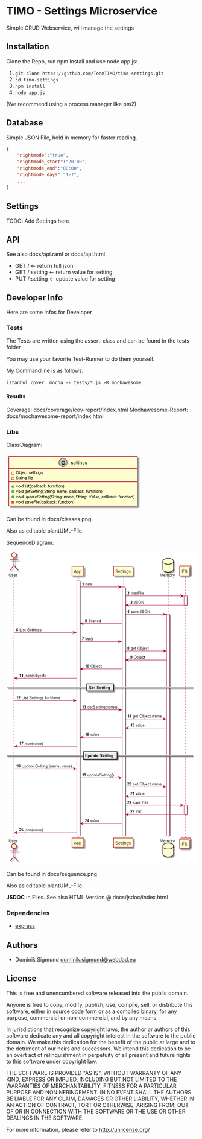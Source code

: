 # TIMO - Settings Microservice

Simple CRUD Webservice, will manage the settings

## Installation

Clone the Repo, run npm install and use node app.js:

1. `git clone https://github.com/TeamTIMO/timo-settings.git`
2. `cd timo-settings`
3. `npm install`
4. `node app.js`

(We recommend using a process manager like pm2)

## Database

Simple JSON File, hold in memory for faster reading.

```json
{
	"nightmode":"true",
	"nightmode_start":"20:00",
	"nightmode_end":"08:00",
	"nightmode_days":"1-7",
	...
}
```

## Settings

TODO: Add Settings here

## API

See also docs/api.raml or docs/api.html

* GET / <- return full json
* GET /:setting <- return value for setting
* PUT /:setting <- update value for setting

## Developer Info

Here are some Infos for Developer

### Tests

The Tests are written using the assert-class and can be found in the tests-folder

You may use your favorite Test-Runner to do them yourself.

My Commandline is as follows:

`istanbul cover _mocha -- tests/*.js -R mochawesome`

#### Results

Coverage: docs/coverage/lcov-report/index.html
Mochawesome-Report: docs/mochawesome-report/index.html

### Libs

ClassDiagram:

![The class diagram](https://github.com/TeamTIMO/timo-settings/raw/master/docs/classes.png "The class Diagram")

Can be found in docs/classes.png

Also as editable plantUML-File.

SequenceDiagram:

![The sequence diagram](https://github.com/TeamTIMO/timo-settings/raw/master/docs/sequence.png "The sequence Diagram")

Can be found in docs/sequence.png

Also as editable plantUML-File.

__JSDOC__ in Files. See also HTML Version @ docs/jsdoc/index.html

### Dependencies

* [express](https://www.npmjs.com/package/express)

## Authors

* Dominik Sigmund <dominik.sigmund@webdad.eu>

## License

This is free and unencumbered software released into the public domain.

Anyone is free to copy, modify, publish, use, compile, sell, or
distribute this software, either in source code form or as a compiled
binary, for any purpose, commercial or non-commercial, and by any
means.

In jurisdictions that recognize copyright laws, the author or authors
of this software dedicate any and all copyright interest in the
software to the public domain. We make this dedication for the benefit
of the public at large and to the detriment of our heirs and
successors. We intend this dedication to be an overt act of
relinquishment in perpetuity of all present and future rights to this
software under copyright law.

THE SOFTWARE IS PROVIDED "AS IS", WITHOUT WARRANTY OF ANY KIND,
EXPRESS OR IMPLIED, INCLUDING BUT NOT LIMITED TO THE WARRANTIES OF
MERCHANTABILITY, FITNESS FOR A PARTICULAR PURPOSE AND NONINFRINGEMENT.
IN NO EVENT SHALL THE AUTHORS BE LIABLE FOR ANY CLAIM, DAMAGES OR
OTHER LIABILITY, WHETHER IN AN ACTION OF CONTRACT, TORT OR OTHERWISE,
ARISING FROM, OUT OF OR IN CONNECTION WITH THE SOFTWARE OR THE USE OR
OTHER DEALINGS IN THE SOFTWARE.

For more information, please refer to <http://unlicense.org/>